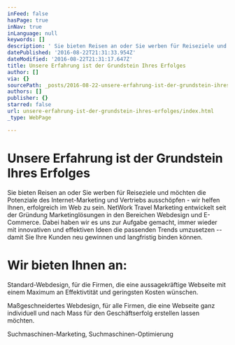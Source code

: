 ```yaml
---
inFeed: false
hasPage: true
inNav: true
inLanguage: null
keywords: []
description: ' Sie bieten Reisen an oder Sie werben für Reiseziele und möchten die Potenziale des Internet-Marketing und Vertriebs ausschöpfen - wir helfen Ihnen, erfolgreich im Web zu sein. NetWork Travel Marketing entwickelt seit der Gründung Marketinglösungen in den Bereichen Webdesign und E-Commerce. Dabei haben wir es uns zur Aufgabe gemacht, immer wieder mit innovativen und effektiven Ideen die passenden Trends umzusetzen – damit Sie Ihre Kunden neu gewinnen und langfristig binden können. '
datePublished: '2016-08-22T21:31:33.954Z'
dateModified: '2016-08-22T21:31:17.647Z'
title: Unsere Erfahrung ist der Grundstein Ihres Erfolges
author: []
via: {}
sourcePath: _posts/2016-08-22-unsere-erfahrung-ist-der-grundstein-ihres-erfolges.md
authors: []
publisher: {}
starred: false
url: unsere-erfahrung-ist-der-grundstein-ihres-erfolges/index.html
_type: WebPage

---
```

# Unsere Erfahrung ist der Grundstein Ihres Erfolges

Sie bieten Reisen an oder Sie werben für Reiseziele und möchten die Potenziale des Internet-Marketing und Vertriebs ausschöpfen - wir helfen Ihnen, erfolgreich im Web zu sein. NetWork Travel Marketing entwickelt seit der Gründung Marketinglösungen in den Bereichen Webdesign und E-Commerce. Dabei haben wir es uns zur Aufgabe gemacht, immer wieder mit innovativen und effektiven Ideen die passenden Trends umzusetzen -- damit Sie Ihre Kunden neu gewinnen und langfristig binden können. 

# Wir bieten Ihnen an:

Standard-Webdesign, für die Firmen, die eine aussagekräftige Webseite mit einem Maximum an Effektivtität und geringsten Kosten wünschen. 

Maßgeschneidertes Webdesign, für alle Firmen, die eine Webseite ganz individuell und nach Mass für den Geschäftserfolg erstellen lassen möchten.

Suchmaschinen-Marketing, Suchmaschinen-Optimierung
